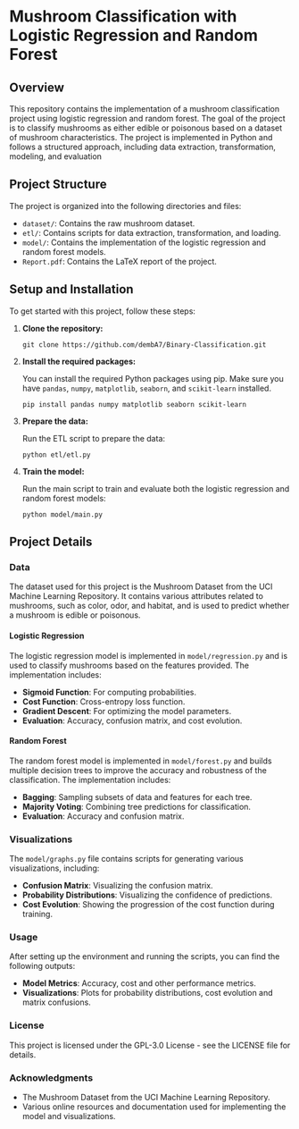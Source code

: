 # Mushroom Classification with Logistic Regression and Random Forest

## Overview

This repository contains the implementation of a mushroom classification project using logistic regression and random forest. The goal of the project is to classify mushrooms as either edible or poisonous based on a dataset of mushroom characteristics. The project is implemented in Python and follows a structured approach, including data extraction, transformation, modeling, and evaluation

## Project Structure

The project is organized into the following directories and files:

-   `dataset/`: Contains the raw mushroom dataset.
-   `etl/`: Contains scripts for data extraction, transformation, and loading.
-   `model/`: Contains the implementation of the logistic regression and random forest models.
-   `Report.pdf`: Contains the LaTeX report of the project.

## Setup and Installation

To get started with this project, follow these steps:

1.  **Clone the repository:**

    `git clone https://github.com/dembA7/Binary-Classification.git`

2.  **Install the required packages:**

    You can install the required Python packages using pip. Make sure you have `pandas`, `numpy`, `matplotlib`, `seaborn`, and `scikit-learn` installed.

    `pip install pandas numpy matplotlib seaborn scikit-learn`

3.  **Prepare the data:**

    Run the ETL script to prepare the data:

    `python etl/etl.py`

4.  **Train the model:**

    Run the main script to train and evaluate both the logistic regression and random forest models:

    `python model/main.py`

## Project Details

### Data

The dataset used for this project is the Mushroom Dataset from the UCI Machine Learning Repository. It contains various attributes related to mushrooms, such as color, odor, and habitat, and is used to predict whether a mushroom is edible or poisonous.

#### Logistic Regression

The logistic regression model is implemented in `model/regression.py` and is used to classify mushrooms based on the features provided. The implementation includes:

-   **Sigmoid Function**: For computing probabilities.
-   **Cost Function**: Cross-entropy loss function.
-   **Gradient Descent**: For optimizing the model parameters.
-   **Evaluation**: Accuracy, confusion matrix, and cost evolution.

#### Random Forest

The random forest model is implemented in `model/forest.py` and builds multiple decision trees to improve the accuracy and robustness of the classification. The implementation includes:

-   **Bagging**: Sampling subsets of data and features for each tree.
-   **Majority Voting**: Combining tree predictions for classification.
-   **Evaluation**: Accuracy and confusion matrix.

### Visualizations

The `model/graphs.py` file contains scripts for generating various visualizations, including:

-   **Confusion Matrix**: Visualizing the confusion matrix.
-   **Probability Distributions**: Visualizing the confidence of predictions.
-   **Cost Evolution**: Showing the progression of the cost function during training.

### Usage

After setting up the environment and running the scripts, you can find the following outputs:

-   **Model Metrics**: Accuracy, cost and other performance metrics.
-   **Visualizations**: Plots for probability distributions, cost evolution and matrix confusions.

### License

This project is licensed under the GPL-3.0 License - see the LICENSE file for details.

### Acknowledgments

-   The Mushroom Dataset from the UCI Machine Learning Repository.
-   Various online resources and documentation used for implementing the model and visualizations.
